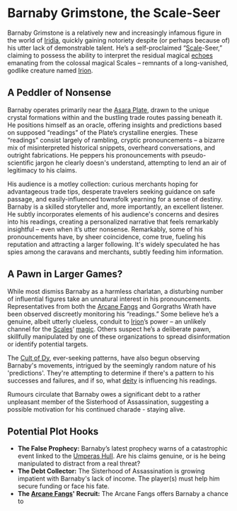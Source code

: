 # Barnaby Grimstone, the Scale-Seer

Barnaby Grimstone is a relatively new and increasingly infamous figure in the world of [Iridia](/geography/world/iridia.md), quickly gaining notoriety despite (or perhaps because of) his utter lack of demonstrable talent. He’s a self-proclaimed “[Scale](/geography/landmark/scale.md)-Seer,” claiming to possess the ability to interpret the residual magical [echoes](/raw/20250501/soul/echoes.md) emanating from the colossal magical Scales – remnants of a long-vanished, godlike creature named [Irion](/being/deity/irion.md).

## A Peddler of Nonsense

Barnaby operates primarily near the [Asara Plate](/geography/scale/asara-plate.md), drawn to the unique crystal formations within and the bustling trade routes passing beneath it. He positions himself as an oracle, offering insights and predictions based on supposed “readings” of the Plate’s crystalline energies. These “readings” consist largely of rambling, cryptic pronouncements – a bizarre mix of misinterpreted historical snippets, overheard conversations, and outright fabrications. He peppers his pronouncements with pseudo-scientific jargon he clearly doesn's understand, attempting to lend an air of legitimacy to his claims.

His audience is a motley collection: curious merchants hoping for advantageous trade tips, desperate travelers seeking guidance on safe passage, and easily-influenced townsfolk yearning for a sense of destiny. Barnaby is a skilled storyteller and, more importantly, an excellent listener. He subtly incorporates elements of his audience's concerns and desires into his readings, creating a personalized narrative that feels remarkably insightful – even when it’s utter nonsense. Remarkably, some of his pronouncements have, by sheer coincidence, come true, fueling his reputation and attracting a larger following.  It's widely speculated he has spies among the caravans and merchants, subtly feeding him information.

## A Pawn in Larger Games?

While most dismiss Barnaby as a harmless charlatan, a disturbing number of influential figures take an unnatural interest in his pronouncements. Representatives from both the [Arcane Fangs](/structure/society/factions/arcane-fangs.md) and Gorgraths Wrath have been observed discreetly monitoring his “readings.” Some believe he’s a genuine, albeit utterly clueless, conduit to [Irion](/being/deity/irion.md)’s power – an unlikely channel for the [Scales](/geography/landmark/scale.md)’ [magic](/structure/mechanic/magic.md). Others suspect he’s a deliberate pawn, skillfully manipulated by one of these organizations to spread disinformation or identify potential targets.

The [Cult of Dy](/structure/society/factions/cult-of-dy.md), ever-seeking patterns, have also begun observing Barnaby's movements, intrigued by the seemingly random nature of his 'predictions'. They're attempting to determine if there's a pattern to his successes and failures, and if so, what [deity](/structure/mechanic/deity.md) is influencing his readings.

Rumours circulate that Barnaby owes a significant debt to a rather unpleasant member of the Sisterhood of Assassination, suggesting a possible motivation for his continued charade - staying alive.

## Potential Plot Hooks

*   **The False Prophecy:** Barnaby’s latest prophecy warns of a catastrophic event linked to the [Umperas Hull](/geography/scale/umperas-hull.md). Are his claims genuine, or is he being manipulated to distract from a real threat?
*   **The Debt Collector:** The Sisterhood of Assassination is growing impatient with Barnaby's lack of income. The player(s) must help him secure funding or face his fate.
*   **The [Arcane Fangs](/structure/society/factions/arcane-fangs.md)' Recruit:** The Arcane Fangs offers Barnaby a chance to 
